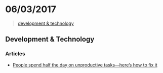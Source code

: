 # 06/03/2017

> [development & technology](#development--technology)

## Development & Technology

### Articles
- [People spend half the day on unproductive tasks—here’s how to fix it](https://blogs.dropbox.com/dropbox/2017/02/how-to-not-waste-time-at-work/)
